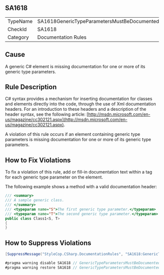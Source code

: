 ﻿## SA1618

<table>
<tr>
  <td>TypeName</td>
  <td>SA1618GenericTypeParametersMustBeDocumented</td>
</tr>
<tr>
  <td>CheckId</td>
  <td>SA1618</td>
</tr>
<tr>
  <td>Category</td>
  <td>Documentation Rules</td>
</tr>
</table>

## Cause

A generic C# element is missing documentation for one or more of its generic type parameters.

## Rule Description

C# syntax provides a mechanism for inserting documentation for classes and elements directly into the code, through the use of Xml documentation headers. For an introduction to these headers and a description of the header syntax, see the following article: [http://msdn.microsoft.com/en-us/magazine/cc302121.aspx](http://msdn.microsoft.com/en-us/magazine/cc302121.aspx).

A violation of this rule occurs if an element containing generic type parameters is missing documentation for one or more of its generic type parameters.

## How to Fix Violations

To fix a violation of this rule, add or fill-in documentation text within a <typeparam> tag for each generic type parameter on the element.

The following example shows a method with a valid documentation header:

```csharp
/// <summary>
/// A sample generic class.
/// </summary>
/// <typeparam name="S">The first generic type parameter.</typeparam>
/// <typeparam name="T">The second generic type parameter.</typeparam>
public class Class1<S, T>
{ 
}
```

## How to Suppress Violations

```csharp
[SuppressMessage("StyleCop.CSharp.DocumentationRules", "SA1618:GenericTypeParametersMustBeDocumented", Justification = "Reviewed.")]
```

```csharp
#pragma warning disable SA1618 // GenericTypeParametersMustBeDocumented
#pragma warning restore SA1618 // GenericTypeParametersMustBeDocumented
```
